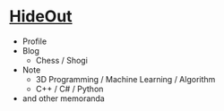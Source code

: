 # [**HideOut**](https://ivorypawn.github.io/)

- Profile
- Blog
  - Chess / Shogi
- Note
  - 3D Programming / Machine Learning / Algorithm
  - C++ / C# / Python
- and other memoranda